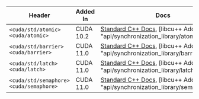 | Header                                      | Added In  | Docs |
|---------------------------------------------|-----------|------|
| `<cuda/std/atomic>`<br/>`<cuda/atomic>`        | CUDA 10.2 | [Standard C++ Docs](https://en.cppreference.com/w/cpp/header/atomic), [libcu++ Addendum]({{ "api/synchronization_library/atomic.md" | relative_url }}) |
| `<cuda/std/barrier>`<br/>`<cuda/barrier>`      | CUDA 11.0 | [Standard C++ Docs](https://en.cppreference.com/w/cpp/header/barrier), [libcu++ Addendum]({{ "api/synchronization_library/barrier.md" | relative_url }}) |
| `<cuda/std/latch>`<br/>`<cuda/latch>`          | CUDA 11.0 | [Standard C++ Docs](https://en.cppreference.com/w/cpp/header/latch), [libcu++ Addendum]({{ "api/synchronization_library/latch.md" | relative_url }}) |
| `<cuda/std/semaphore>`<br/>`<cuda/semaphore>`  | CUDA 11.0 | [Standard C++ Docs](https://en.cppreference.com/w/cpp/header/semaphore), [libcu++ Addendum]({{ "api/synchronization_library/semaphore.md" | relative_url }}) |
